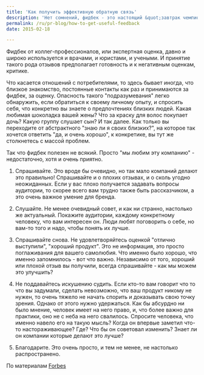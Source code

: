 ```yaml
---
title: 'Как получить эффективную обратную связь'
description: 'Нет сомнений, фидбек - это настоящий &quot;завтрак чемпионов&quot;. И &quot;чемпионы&quot; бизнеса не просто принимают и анализируют фидбек, они активно его ищут.'
permalink: /ru/pr-blog/how-to-get-useful-feedback
date: 2015-02-18

---
```


Фидбек от коллег-профессионалов, или экспертная оценка, давно и широко используется и врачами, и юристами, и учеными. И принятие такого рода отзывов предполагает готовность и к негативным оценкам, критике.

Что касается отношений с потребителями, то здесь бывает иногда, что близкое знакомство, постоянные контакты как раз и принимаются за фидбек, за оценку. Опасность такого "подразумевания" легко обнаружить, если обратиться к своему личному опыту, и спросить себя, что конкретно вы знаете о предпочтениях близких людей. Какая любимая шоколадка вашей жены? Что за краску для волос покупает дочь? Какую группу слушает сын? И так далее. Как только вы переходите от абстрактного "знаю ли я своих близких?", на которое так хочется ответить "да, и очень хорошо", к конкретике, вы тут же столкнетесь с массой проблем.

Так что фидбек полезен не всякий. Просто "мы любим эту компанию" - недостаточно, хотя и очень приятно.

1. Спрашивайте. Это вроде бы очевидно, но так мало компаний делают это правильно! Спрашивайте и о плохих отзывах, и о сколь угодно неожиданных. Если у вас плохо получается задавать вопросы аудитории, то скорее всего вам трудно также быть рассказчиком, а это очень важное умение для бренда.

2. Слушайте. Не менее очевидный совет, и как ни странно, настолько же актуальный. Покажите аудитории, каждому конкретному человеку, что вам интересен он. Люди любят поговорить о себе, но вам-то того и надо, чтобы понять их лучше.

3. Спрашивайте снова. Не удовлетворяйтесь оценкой "отлично выступили", "хороший продукт". Это не информация, это просто поглаживания для вашего самолюбия. Что именно было хорошо, что именно запомнилось - вот что важно. Независимо от того, хороший или плохой отзыв вы получили, всегда спрашивайте - как мы можем это улучшить?

4. Не поддавайтесь искушению судить. Если кто-то вам говорит что то что вы задумали, сделать невозможно, что ваш продукт никому не нужен, то очень тяжело не начать спорить и доказывать свою точку зрения. Однако от этого нужно удержаться. Как бы абсурдно ни было мнение, человек имеет на него право, и, что более важно для практики, оно не с неба на него свалилось. Спросите человека, что именно навело его на такую мысль? Когда он впервые заметил что-то настораживающее? Где? Что бы он советовал изменить? Знает ли он компании которые делают это лучше?

5. Благодарите.  Это очень просто, и тем не менее, не настолько распространено.

По материалам <a href="https://www.forbes.com/sites/rodgerdeanduncan/2015/03/03/5-steps-to-feedback-that-really-helps-you-get-better/3/">Forbes</a>

